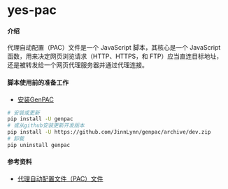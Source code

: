 # yes-pac

#### 介绍
代理自动配置（PAC）文件是一个 JavaScript 脚本，其核心是一个 JavaScript 函数，用来决定网页浏览请求（HTTP、HTTPS，和 FTP）应当直连目标地址，还是被转发给一个网页代理服务器并通过代理连接。

#### 脚本使用前的准备工作
- [安装GenPAC](https://github.com/JinnLynn/genpac/tree/master#readme)
```bash
# 安装或更新
pip install -U genpac
# 或从github安装更新开发版本
pip install -U https://github.com/JinnLynn/genpac/archive/dev.zip
# 卸载
pip uninstall genpac
```

#### 参考资料
- [代理自动配置文件（PAC）文件](https://developer.mozilla.org/zh-CN/docs/Web/HTTP/Proxy_servers_and_tunneling/Proxy_Auto-Configuration_PAC_file)